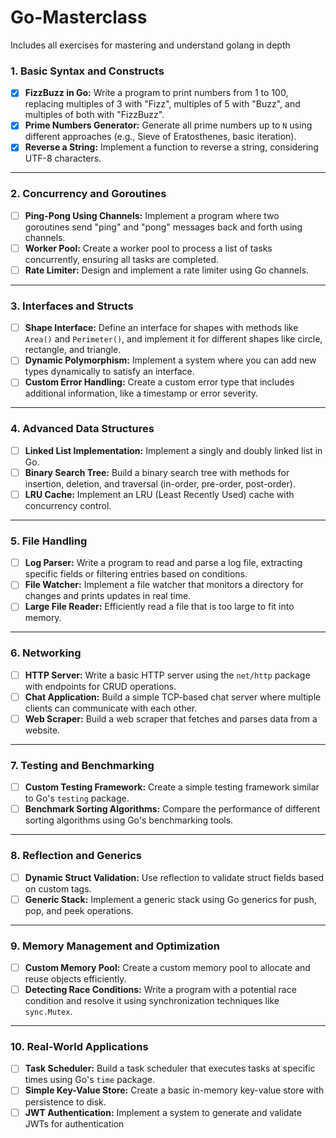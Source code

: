 # Go-Masterclass
Includes all exercises for mastering and understand golang in depth

### **1. Basic Syntax and Constructs**
- [x]  **FizzBuzz in Go:** Write a program to print numbers from 1 to 100, replacing multiples of 3 with "Fizz", multiples of 5 with "Buzz", and multiples of both with "FizzBuzz".
- [x]  **Prime Numbers Generator:** Generate all prime numbers up to `N` using different approaches (e.g., Sieve of Eratosthenes, basic iteration).
- [x]  **Reverse a String:** Implement a function to reverse a string, considering UTF-8 characters.

---

### **2. Concurrency and Goroutines**

- [ ]  **Ping-Pong Using Channels:** Implement a program where two goroutines send "ping" and "pong" messages back and forth using channels.
- [ ]  **Worker Pool:** Create a worker pool to process a list of tasks concurrently, ensuring all tasks are completed.
- [ ]  **Rate Limiter:** Design and implement a rate limiter using Go channels.

---

### **3. Interfaces and Structs**

- [ ]  **Shape Interface:** Define an interface for shapes with methods like `Area()` and `Perimeter()`, and implement it for different shapes like circle, rectangle, and triangle.
- [ ]  **Dynamic Polymorphism:** Implement a system where you can add new types dynamically to satisfy an interface.
- [ ]  **Custom Error Handling:** Create a custom error type that includes additional information, like a timestamp or error severity.

---

### **4. Advanced Data Structures**

- [ ]  **Linked List Implementation:** Implement a singly and doubly linked list in Go.
- [ ]  **Binary Search Tree:** Build a binary search tree with methods for insertion, deletion, and traversal (in-order, pre-order, post-order).
- [ ]  **LRU Cache:** Implement an LRU (Least Recently Used) cache with concurrency control.

---

### **5. File Handling**

- [ ]  **Log Parser:** Write a program to read and parse a log file, extracting specific fields or filtering entries based on conditions.
- [ ]  **File Watcher:** Implement a file watcher that monitors a directory for changes and prints updates in real time.
- [ ]  **Large File Reader:** Efficiently read a file that is too large to fit into memory.

---

### **6. Networking**

- [ ]  **HTTP Server:** Write a basic HTTP server using the `net/http` package with endpoints for CRUD operations.
- [ ]  **Chat Application:** Build a simple TCP-based chat server where multiple clients can communicate with each other.
- [ ]  **Web Scraper:** Build a web scraper that fetches and parses data from a website.

---

### **7. Testing and Benchmarking**

- [ ]  **Custom Testing Framework:** Create a simple testing framework similar to Go's `testing` package.
- [ ]  **Benchmark Sorting Algorithms:** Compare the performance of different sorting algorithms using Go's benchmarking tools.

---

### **8. Reflection and Generics**

- [ ]  **Dynamic Struct Validation:** Use reflection to validate struct fields based on custom tags.
- [ ]  **Generic Stack:** Implement a generic stack using Go generics for push, pop, and peek operations.

---

### **9. Memory Management and Optimization**

- [ ]  **Custom Memory Pool:** Create a custom memory pool to allocate and reuse objects efficiently.
- [ ]  **Detecting Race Conditions:** Write a program with a potential race condition and resolve it using synchronization techniques like `sync.Mutex`.

---

### **10. Real-World Applications**

- [ ]  **Task Scheduler:** Build a task scheduler that executes tasks at specific times using Go's `time` package.
- [ ]  **Simple Key-Value Store:** Create a basic in-memory key-value store with persistence to disk.
- [ ]  **JWT Authentication:** Implement a system to generate and validate JWTs for authentication